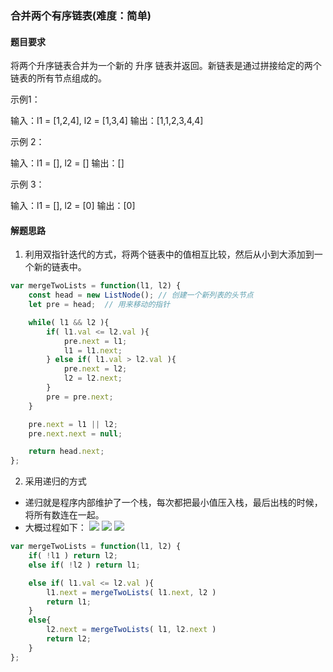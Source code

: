 ### 合并两个有序链表(难度：简单)

#### 题目要求

将两个升序链表合并为一个新的 升序 链表并返回。新链表是通过拼接给定的两个链表的所有节点组成的。

示例1：

输入：l1 = [1,2,4], l2 = [1,3,4]
输出：[1,1,2,3,4,4]

示例 2：

输入：l1 = [], l2 = []
输出：[]

示例 3：

输入：l1 = [], l2 = [0]
输出：[0]

#### 解题思路
1. 利用双指针迭代的方式，将两个链表中的值相互比较，然后从小到大添加到一个新的链表中。
```JavaScript
var mergeTwoLists = function(l1, l2) {
    const head = new ListNode(); // 创建一个新列表的头节点
    let pre = head;  // 用来移动的指针

    while( l1 && l2 ){
        if( l1.val <= l2.val ){
            pre.next = l1;
            l1 = l1.next;
        } else if( l1.val > l2.val ){
            pre.next = l2;
            l2 = l2.next;
        }
        pre = pre.next;
    }

    pre.next = l1 || l2;
    pre.next.next = null;

    return head.next;
};
```
2. 采用递归的方式
- 递归就是程序内部维护了一个栈，每次都把最小值压入栈，最后出栈的时候，将所有数连在一起。
- 大概过程如下：
![](https://raw.githubusercontent.com/LuckyMan199710/LeetCode-log/master/images/%E5%90%88%E5%B9%B6%E9%93%BE%E8%A1%A81.jpg)
![](https://raw.githubusercontent.com/LuckyMan199710/LeetCode-log/master/images/%E5%90%88%E5%B9%B6%E9%93%BE%E8%A1%A82.jpg)
![](https://raw.githubusercontent.com/LuckyMan199710/LeetCode-log/master/images/%E5%90%88%E5%B9%B6%E9%93%BE%E8%A1%A83.jpg)
```JavaScript
var mergeTwoLists = function(l1, l2) {
    if( !l1 ) return l2;
    else if( !l2 ) return l1;

    else if( l1.val <= l2.val ){
        l1.next = mergeTwoLists( l1.next, l2 )
        return l1;
    }
    else{
        l2.next = mergeTwoLists( l1, l2.next )
        return l2;
    }
};
```

